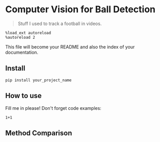 # Computer Vision for Ball Detection
> Stuff I used to track a football in videos.


```
%load_ext autoreload
%autoreload 2
```

This file will become your README and also the index of your documentation.

## Install

`pip install your_project_name`

## How to use

Fill me in please! Don't forget code examples:

```
1+1
```

## Method Comparison
